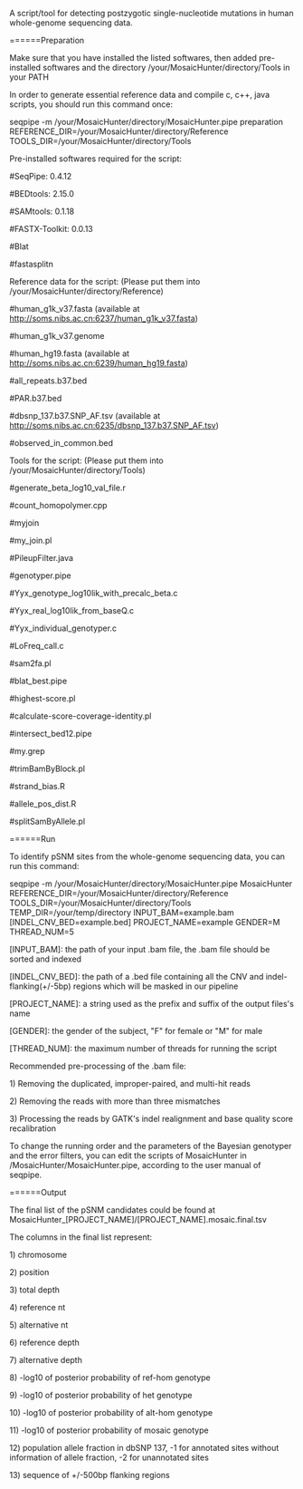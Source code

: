 <p>A script/tool for detecting postzygotic single-nucleotide mutations in human whole-genome sequencing data.</p>

<p>======Preparation</p>

<p>Make sure that you have installed the listed softwares, then added pre-installed softwares and the directory /your/MosaicHunter/directory/Tools in your PATH</p>

<p>In order to generate essential reference data and compile c, c++, java scripts, you should run this command once:</p>
<p>    seqpipe -m /your/MosaicHunter/directory/MosaicHunter.pipe preparation REFERENCE_DIR=/your/MosaicHunter/directory/Reference TOOLS_DIR=/your/MosaicHunter/directory/Tools</p>

<p>Pre-installed softwares required for the script:</p>
<p>    #SeqPipe: 0.4.12</p>
<p>    #BEDtools: 2.15.0</p>
<p>    #SAMtools: 0.1.18</p>
<p>    #FASTX-Toolkit: 0.0.13</p>
<p>    #Blat</p>
<p>    #fastasplitn</p>

<p>Reference data for the script: (Please put them into /your/MosaicHunter/directory/Reference)</p>
<p>    #human_g1k_v37.fasta (available at <a href="http://soms.nibs.ac.cn:6237/human_g1k_v37.fasta">http://soms.nibs.ac.cn:6237/human_g1k_v37.fasta</a>)</p>
<p>    #human_g1k_v37.genome</p>
<p>    #human_hg19.fasta (available at <a href="http://soms.nibs.ac.cn:6239/human_hg19.fasta">http://soms.nibs.ac.cn:6239/human_hg19.fasta</a>)</p>
<p>    #all_repeats.b37.bed</p>
<p>    #PAR.b37.bed</p>
<p>    #dbsnp_137.b37.SNP_AF.tsv (available at <a href="http://soms.nibs.ac.cn:6235/dbsnp_137.b37.SNP_AF.tsv">http://soms.nibs.ac.cn:6235/dbsnp_137.b37.SNP_AF.tsv</a>)</p>
<p>    #observed_in_common.bed</p>

<p>Tools for the script: (Please put them into /your/MosaicHunter/directory/Tools)</p>
<p>    #generate_beta_log10_val_file.r</p>
<p>    #count_homopolymer.cpp</p>
<p>    #myjoin</p>
<p>    #my_join.pl</p>
<p>    #PileupFilter.java</p>
<p>    #genotyper.pipe</p>
<p>    #Yyx_genotype_log10lik_with_precalc_beta.c</p>
<p>    #Yyx_real_log10lik_from_baseQ.c</p>
<p>    #Yyx_individual_genotyper.c</p>
<p>    #LoFreq_call.c</p>
<p>    #sam2fa.pl</p>
<p>    #blat_best.pipe</p>
<p>    #highest-score.pl</p>
<p>    #calculate-score-coverage-identity.pl</p>
<p>    #intersect_bed12.pipe</p>
<p>    #my.grep</p>
<p>    #trimBamByBlock.pl</p>
<p>    #strand_bias.R</p>
<p>    #allele_pos_dist.R</p>
<p>    #splitSamByAllele.pl</p>

<p>======Run</p>

<p>To identify pSNM sites from the whole-genome sequencing data, you can run this command: </p>
<p>    seqpipe -m /your/MosaicHunter/directory/MosaicHunter.pipe MosaicHunter REFERENCE_DIR=/your/MosaicHunter/directory/Reference TOOLS_DIR=/your/MosaicHunter/directory/Tools TEMP_DIR=/your/temp/directory INPUT_BAM=example.bam [INDEL_CNV_BED=example.bed] PROJECT_NAME=example GENDER=M THREAD_NUM=5</p>
<p>        [INPUT_BAM]: the path of your input .bam file, the .bam file should be sorted and indexed</p>
<p>        [INDEL_CNV_BED]: the path of a .bed file containing all the CNV and indel-flanking(+/-5bp) regions which will be masked in our pipeline</p>
<p>        [PROJECT_NAME]: a string used as the prefix and suffix of the output files's name</p>
<p>        [GENDER]: the gender of the subject, "F" for female or "M" for male</p>
<p>        [THREAD_NUM]: the maximum number of threads for running the script</p>

<p>Recommended pre-processing of the .bam file:</p>
<p>    1) Removing the duplicated, improper-paired, and multi-hit reads</p>
<p>    2) Removing the reads with more than three mismatches</p>
<p>    3) Processing the reads by GATK's indel realignment and base quality score recalibration</p>


<p>To change the running order and the parameters of the Bayesian genotyper and the error filters, you can edit the scripts of MosaicHunter in /MosaicHunter/MosaicHunter.pipe, according to the user manual of seqpipe.</p>

<p>======Output</p>

<p>The final list of the pSNM candidates could be found at MosaicHunter_[PROJECT_NAME]/[PROJECT_NAME].mosaic.final.tsv</p>
<p>    The columns in the final list represent:</p>
<p>    1) chromosome</p>
<p>    2) position</p>
<p>    3) total depth</p>
<p>    4) reference nt</p>
<p>    5) alternative nt</p>
<p>    6) reference depth</p>
<p>    7) alternative depth</p>
<p>    8) -log10 of posterior probability of ref-hom genotype</p>
<p>    9) -log10 of posterior probability of het genotype</p>
<p>    10) -log10 of posterior probability of alt-hom genotype</p>
<p>    11) -log10 of posterior probability of mosaic genotype</p>
<p>    12) population allele fraction in dbSNP 137, -1 for annotated sites without information of allele fraction, -2 for unannotated sites</p>
<p>    13) sequence of +/-500bp flanking regions</p>
